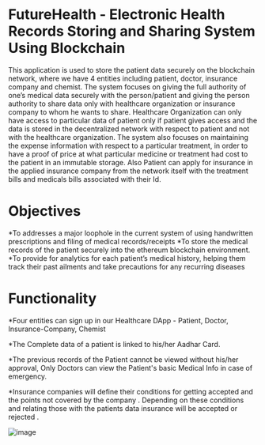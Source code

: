 # FutureHealth - Electronic Health Records Storing and Sharing System Using Blockchain
This application is used to store the patient data securely on the blockchain network, where we have 4 entities including patient, doctor, insurance company and chemist. The system focuses on giving the full authority of one’s medical data securely with the person/patient and giving the person authority to share data only with healthcare organization or insurance company to whom he wants to share. Healthcare Organization can only have access to particular data of patient only if patient gives access and the data is stored in the decentralized network with respect to patient and not with the healthcare organization. The system also focuses on maintaining the expense information with respect to a particular treatment, in order to have a proof of price at what particular medicine or treatment had cost to the patient in an immutable storage. Also Patient can apply for insurance in the applied insurance company from the network itself with the treatment bills and medicals bills associated with their Id.

# Objectives

*To addresses a major loophole in the current system of using handwritten prescriptions and filing of medical records/receipts
*To store the medical records of the patient securely into the ethereum blockchain environment.
*To provide for analytics for each patient’s medical history, helping them track their past ailments and take precautions for any recurring diseases

# Functionality

*Four entities can sign up in our Healthcare DApp - Patient, Doctor, Insurance-Company, Chemist

*The Complete data of a patient is linked to his/her Aadhar Card.

*The previous records of the Patient cannot be viewed without his/her approval, Only Doctors can view the Patient's basic Medical Info in case of emergency.

*Insurance companies will define their conditions for getting accepted and the points not covered by the company . Depending on these conditions and relating those with the patients data insurance will be accepted or rejected .


![image](https://user-images.githubusercontent.com/59340247/152101143-ab3e1841-5800-43a2-ae77-83d72bd442a6.png)








